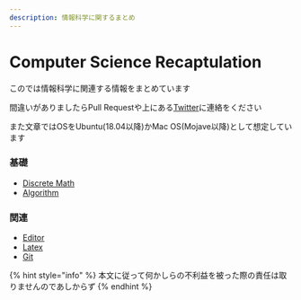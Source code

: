 ```yaml
---
description: 情報科学に関するまとめ
---
```


# Computer Science Recaptulation

このでは情報科学に関連する情報をまとめています

間違いがありましたらPull Requestや上にある[Twitter](https://twitter.com/leagarconaujapon)に連絡をください

また文章ではOSをUbuntu\(18.04以降\)かMac OS\(Mojave以降\)として想定しています

### 基礎

* [Discrete Math](discretemath/discretemath.md)
* [Algorithm](algorithm/algorithm.md)

### 関連

* [Editor](related-topics/editor.md)
* [Latex](related-topics/latex.md)
* [Git](related-topics/git.md)

{% hint style="info" %}
本文に従って何かしらの不利益を被った際の責任は取りませんのであしからず
{% endhint %}

